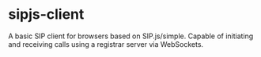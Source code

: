# sipjs-client
A basic SIP client for browsers based on SIP.js/simple. Capable of initiating and receiving calls using a registrar server via WebSockets.
